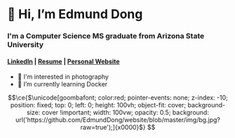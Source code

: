 # 👋 Hi, I’m Edmund Dong

### I'm a Computer Science MS graduate from Arizona State University

#### [LinkedIn](https://www.linkedin.com/in/edmunddong/) | [Resume](https://drive.google.com/file/d/13e2Vdr7wqwIxYWrdCoM8ZOL7lF71KG6h/view) | [Personal Website](https://eedong.dev/)

- 👀 I'm interested in photography
- 🌱 I’m currently learning Docker

```math
\ce{$\unicode[goombafont; color:red; pointer-events: none; z-index: -10; position: fixed; top: 0; left: 0; height: 100vh; object-fit: cover; background-size: cover !important; width: 100vw; opacity: 0.5; background: url('https://github.com/EdmundDong/website/blob/master/img/bg.jpg?raw=true');]{x0000}$}
